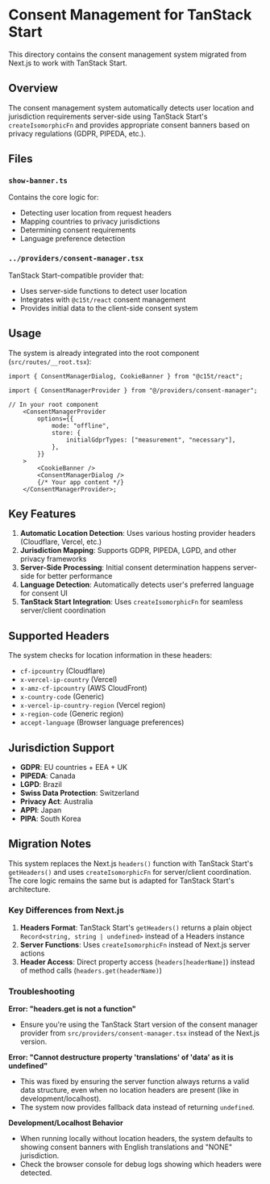 # Consent Management for TanStack Start

This directory contains the consent management system migrated from Next.js to work with TanStack Start.

## Overview

The consent management system automatically detects user location and jurisdiction requirements server-side using TanStack Start's `createIsomorphicFn` and provides appropriate consent banners based on privacy regulations (GDPR, PIPEDA, etc.).

## Files

### `show-banner.ts`

Contains the core logic for:

- Detecting user location from request headers
- Mapping countries to privacy jurisdictions
- Determining consent requirements
- Language preference detection

### `../providers/consent-manager.tsx`

TanStack Start-compatible provider that:

- Uses server-side functions to detect user location
- Integrates with `@c15t/react` consent management
- Provides initial data to the client-side consent system

## Usage

The system is already integrated into the root component (`src/routes/__root.tsx`):

```tsx
import { ConsentManagerDialog, CookieBanner } from "@c15t/react";

import { ConsentManagerProvider } from "@/providers/consent-manager";

// In your root component
    <ConsentManagerProvider
        options={{
            mode: "offline",
            store: {
                initialGdprTypes: ["measurement", "necessary"],
            },
        }}
    >
        <CookieBanner />
        <ConsentManagerDialog />
        {/* Your app content */}
    </ConsentManagerProvider>;
```

## Key Features

1. **Automatic Location Detection**: Uses various hosting provider headers (Cloudflare, Vercel, etc.)
2. **Jurisdiction Mapping**: Supports GDPR, PIPEDA, LGPD, and other privacy frameworks
3. **Server-Side Processing**: Initial consent determination happens server-side for better performance
4. **Language Detection**: Automatically detects user's preferred language for consent UI
5. **TanStack Start Integration**: Uses `createIsomorphicFn` for seamless server/client coordination

## Supported Headers

The system checks for location information in these headers:

- `cf-ipcountry` (Cloudflare)
- `x-vercel-ip-country` (Vercel)
- `x-amz-cf-ipcountry` (AWS CloudFront)
- `x-country-code` (Generic)
- `x-vercel-ip-country-region` (Vercel region)
- `x-region-code` (Generic region)
- `accept-language` (Browser language preferences)

## Jurisdiction Support

- **GDPR**: EU countries + EEA + UK
- **PIPEDA**: Canada
- **LGPD**: Brazil
- **Swiss Data Protection**: Switzerland
- **Privacy Act**: Australia
- **APPI**: Japan
- **PIPA**: South Korea

## Migration Notes

This system replaces the Next.js `headers()` function with TanStack Start's `getHeaders()` and uses `createIsomorphicFn` for server/client coordination. The core logic remains the same but is adapted for TanStack Start's architecture.

### Key Differences from Next.js

1. **Headers Format**: TanStack Start's `getHeaders()` returns a plain object `Record<string, string | undefined>` instead of a Headers instance
2. **Server Functions**: Uses `createIsomorphicFn` instead of Next.js server actions
3. **Header Access**: Direct property access (`headers[headerName]`) instead of method calls (`headers.get(headerName)`)

### Troubleshooting

**Error: "headers.get is not a function"**

- Ensure you're using the TanStack Start version of the consent manager provider from `src/providers/consent-manager.tsx` instead of the Next.js version.

**Error: "Cannot destructure property 'translations' of 'data' as it is undefined"**

- This was fixed by ensuring the server function always returns a valid data structure, even when no location headers are present (like in development/localhost).
- The system now provides fallback data instead of returning `undefined`.

**Development/Localhost Behavior**

- When running locally without location headers, the system defaults to showing consent banners with English translations and "NONE" jurisdiction.
- Check the browser console for debug logs showing which headers were detected.
